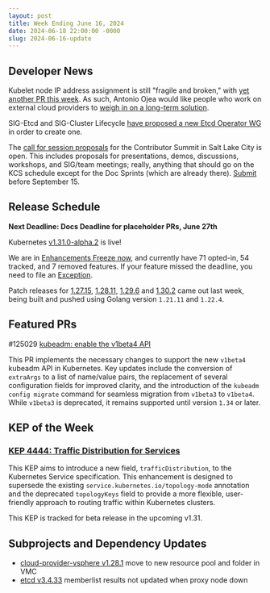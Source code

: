 ```yaml
---
layout: post
title: Week Ending June 16, 2024
date: 2024-06-18 22:00:00 -0000
slug: 2024-06-16-update
---
```


## Developer News

Kubelet node IP address assignment is still "fragile and broken," with [yet another PR this week](https://github.com/kubernetes/kubernetes/pull/125337).  As such, Antonio Ojea would like people who work on external cloud providers to [weigh in on a long-term solution](https://docs.google.com/document/d/1mqdVLQHIYjrzjy8Hq-FMysthHRL7ht0guk2uWI0FxKM/edit#heading=h.97ewrhxwu05m).

SIG-Etcd and SIG-Cluster Lifecycle [have proposed a new Etcd Operator WG](https://groups.google.com/a/kubernetes.io/g/dev/c/L1TgHxIkW_o) in order to create one.

The [call for session proposals](https://www.kubernetes.dev/events/2024/kcsna/schedule/) for the Contributor Summit in Salt Lake City is open.  This includes proposals for presentations, demos, discussions, workshops, and SIG/team meetings; really, anything that should go on the KCS schedule except for the Doc Sprints (which are already there).  [Submit](https://forms.gle/JFPpZ2AnCRRhbwQ6A) before September 15. 

## Release Schedule

**Next Deadline: Docs Deadline for placeholder PRs, June 27th**

Kubernetes [v1.31.0-alpha.2](https://groups.google.com/a/kubernetes.io/g/dev/c/QoRj4c-usUc/m/l36Xh7slCQAJ) is live!

We are in [Enhancements Freeze now](https://groups.google.com/a/kubernetes.io/g/dev/c/38x8HDGzjkA/m/jK_zAwMVAgAJ), and currently have 71 opted-in, 54 tracked, and 7 removed features. If your feature missed the deadline, you need to file an [Exception](https://github.com/kubernetes/sig-release/blob/master/releases/EXCEPTIONS.md).

Patch releases for [1.27.15](https://github.com/kubernetes/kubernetes/blob/master/CHANGELOG/CHANGELOG-1.27.md), [1.28.11](https://github.com/kubernetes/kubernetes/blob/master/CHANGELOG/CHANGELOG-1.28.md), [1.29.6](https://github.com/kubernetes/kubernetes/blob/master/CHANGELOG/CHANGELOG-1.29.md) and [1.30.2](https://github.com/kubernetes/kubernetes/blob/master/CHANGELOG/CHANGELOG-1.30.md) came out last week, being built and pushed using Golang version `1.21.11` and `1.22.4`.

## Featured PRs

#125029 [kubeadm: enable the v1beta4 API](https://github.com/kubernetes/kubernetes/pull/125029) 

This PR implements the necessary changes to support the new `v1beta4` kubeadm API in Kubernetes. Key updates include the conversion of `extraArgs` to a list of name/value pairs, the replacement of several configuration fields for improved clarity, and the introduction of the `kubeadm config migrate` command for seamless migration from `v1beta3` to `v1beta4`. While `v1beta3` is deprecated, it remains supported until version `1.34` or later.

## KEP of the Week
### [KEP 4444: Traffic Distribution for Services](https://github.com/kubernetes/enhancements/tree/master/keps/sig-network/4444-service-traffic-distribution)

This KEP aims to introduce a new field, `trafficDistribution`, to the Kubernetes Service specification. This enhancement is designed to supersede the existing `service.kubernetes.io/topology-mode` annotation and the deprecated `topologyKeys` field to provide a more flexible, user-friendly approach to routing traffic within Kubernetes clusters.

This KEP is tracked for beta release in the upcoming v1.31.

## Subprojects and Dependency Updates

* [cloud-provider-vsphere v1.28.1](https://github.com/kubernetes/cloud-provider-vsphere/releases/tag/v1.28.1) move to new resource pool and folder in VMC
* [etcd v3.4.33](https://github.com/etcd-io/etcd/releases/tag/v3.4.33) memberlist results not updated when proxy node down
